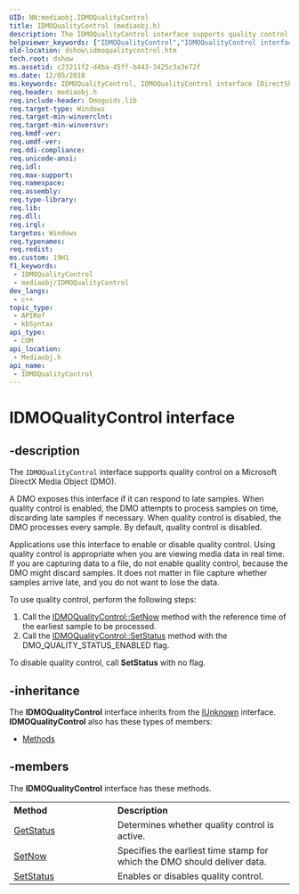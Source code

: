 ```yaml
---
UID: NN:mediaobj.IDMOQualityControl
title: IDMOQualityControl (mediaobj.h)
description: The IDMOQualityControl interface supports quality control on a Microsoft DirectX Media Object (DMO).
helpviewer_keywords: ["IDMOQualityControl","IDMOQualityControl interface [DirectShow]","IDMOQualityControl interface [DirectShow]","described","IDMOQualityControlInterface","dshow.idmoqualitycontrol","mediaobj/IDMOQualityControl"]
old-location: dshow\idmoqualitycontrol.htm
tech.root: dshow
ms.assetid: c23211f2-d4ba-45ff-b443-3425c3a3e72f
ms.date: 12/05/2018
ms.keywords: IDMOQualityControl, IDMOQualityControl interface [DirectShow], IDMOQualityControl interface [DirectShow],described, IDMOQualityControlInterface, dshow.idmoqualitycontrol, mediaobj/IDMOQualityControl
req.header: mediaobj.h
req.include-header: Dmoguids.lib
req.target-type: Windows
req.target-min-winverclnt: 
req.target-min-winversvr: 
req.kmdf-ver: 
req.umdf-ver: 
req.ddi-compliance: 
req.unicode-ansi: 
req.idl: 
req.max-support: 
req.namespace: 
req.assembly: 
req.type-library: 
req.lib: 
req.dll: 
req.irql: 
targetos: Windows
req.typenames: 
req.redist: 
ms.custom: 19H1
f1_keywords:
 - IDMOQualityControl
 - mediaobj/IDMOQualityControl
dev_langs:
 - c++
topic_type:
 - APIRef
 - kbSyntax
api_type:
 - COM
api_location:
 - Mediaobj.h
api_name:
 - IDMOQualityControl
---
```


# IDMOQualityControl interface


## -description

The <code>IDMOQualityControl</code> interface supports quality control on a Microsoft DirectX Media Object (DMO).



A DMO exposes this interface if it can respond to late samples. When quality control is enabled, the DMO attempts to process samples on time, discarding late samples if necessary. When quality control is disabled, the DMO processes every sample. By default, quality control is disabled.

Applications use this interface to enable or disable quality control. Using quality control is appropriate when you are viewing media data in real time. If you are capturing data to a file, do not enable quality control, because the DMO might discard samples. It does not matter in file capture whether samples arrive late, and you do not want to lose the data.

To use quality control, perform the following steps:
<ol>
<li>Call the <a href="/windows/desktop/api/mediaobj/nf-mediaobj-idmoqualitycontrol-setnow">IDMOQualityControl::SetNow</a> method with the reference time of the earliest sample to be processed.</li>
<li>Call the <a href="/windows/desktop/api/mediaobj/nf-mediaobj-idmoqualitycontrol-setstatus">IDMOQualityControl::SetStatus</a> method with the DMO_QUALITY_STATUS_ENABLED flag.</li>
</ol>To disable quality control, call <b>SetStatus</b> with no flag.

## -inheritance

The <b xmlns:loc="http://microsoft.com/wdcml/l10n">IDMOQualityControl</b> interface inherits from the <a href="/windows/desktop/api/unknwn/nn-unknwn-iunknown">IUnknown</a> interface. <b>IDMOQualityControl</b> also has these types of members:
<ul>
<li><a href="https://docs.microsoft.com/">Methods</a></li>
</ul>

## -members

The <b>IDMOQualityControl</b> interface has these methods.
<table class="members" id="memberListMethods">
<tr>
<th align="left" width="37%">Method</th>
<th align="left" width="63%">Description</th>
</tr>
<tr data="declared;">
<td align="left" width="37%">
<a href="/windows/desktop/api/mediaobj/nf-mediaobj-idmoqualitycontrol-getstatus">GetStatus</a>
</td>
<td align="left" width="63%">
Determines whether quality control is active.

</td>
</tr>
<tr data="declared;">
<td align="left" width="37%">
<a href="/windows/desktop/api/mediaobj/nf-mediaobj-idmoqualitycontrol-setnow">SetNow</a>
</td>
<td align="left" width="63%">
Specifies the earliest time stamp for which the DMO should deliver data.

</td>
</tr>
<tr data="declared;">
<td align="left" width="37%">
<a href="/windows/desktop/api/mediaobj/nf-mediaobj-idmoqualitycontrol-setstatus">SetStatus</a>
</td>
<td align="left" width="63%">
Enables or disables quality control.

</td>
</tr>
</table>